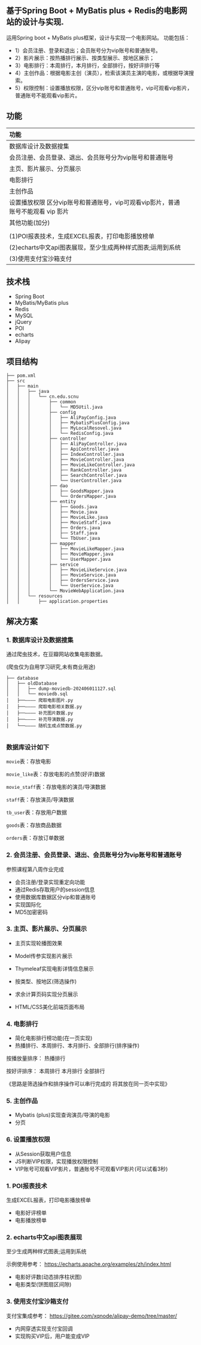 ## 基于Spring Boot + MyBatis plus + Redis的电影网站的设计与实现.
  运用Spring boot + MyBatis plus框架，设计与实现一个电影网站。 功能包括：

- 1）会员注册、登录和退出；会员账号分为vip账号和普通账号。
- 2）影片展示：按热播排行展示、按类型展示、按地区展示；
- 3）电影排行：本周排行，本月排行，全部排行，按好评排行等
- 4）主创作品：根据电影主创（演员），检索该演员主演的电影，或根据导演搜索。
- 5）权限控制：设置播放权限，区分vip账号和普通账号，vip可观看vip影片，普通账号不能观看vip影片。



## 功能

| 功能                                              |     |
|:------------------------------------------------|-----|
| 数据库设计及数据搜集                                      |     |
| 会员注册、会员登录、退出、会员账号分为vip账号和普通账号                   |     |
| 主页、影片展示、分页展示                                    |     | 
| 电影排行                                            |     |    
| 主创作品                                            |     |     
| 设置播放权限 区分vip账号和普通账号，vip可观看vip影片，普通账号不能观看 vip 影片 |     |  
| 其他功能(加分)                                        |     |
|                                                 |     |                                               
| (1)POI报表技术，生成EXCEL报表，打印电影播放榜单                   |     |
| (2)echarts中文api图表展现，至少生成两种样式图表;运用到系统            |     |  
| (3)使用支付宝沙箱支付                                    |     |

## 技术栈

- Spring Boot
- MyBatis/MyBatis plus
- Redis
- MySQL
- jQuery
- POI
- echarts
- Alipay

## 项目结构

```
├── pom.xml
├── src
│   ├── main
│   │   ├── java
│   │   │   └── cn.edu.scnu
│   │   │       ├── common
│   │   │       │   └── MD5Util.java
│   │   │       ├── config
│   │   │       │   ├── AliPayConfig.java
│   │   │       │   ├── MybatisPlusConfig.java
│   │   │       │   ├── MyLocalResovel.java
│   │   │       │   └── RedisConfig.java
│   │   │       ├── controller
│   │   │       │   ├── AliPayController.java
│   │   │       │   ├── ApiController.java
│   │   │       │   ├── IndexController.java
│   │   │       │   ├── MovieController.java
│   │   │       │   ├── MovieLikeController.java
│   │   │       │   ├── RankController.java
│   │   │       │   ├── SearchController.java
│   │   │       │   └── UserController.java
│   │   │       ├── dao
│   │   │       │   ├── GoodsMapper.java
│   │   │       │   └── OrdersMapper.java
│   │   │       ├── entity
│   │   │       │   ├── Goods.java
│   │   │       │   ├── Movie.java
│   │   │       │   ├── MovieLike.java
│   │   │       │   ├── MovieStaff.java
│   │   │       │   ├── Orders.java
│   │   │       │   ├── Staff.java
│   │   │       │   └── TbUser.java
│   │   │       ├── mapper
│   │   │       │   ├── MovieLikeMapper.java
│   │   │       │   ├── MovieMapper.java
│   │   │       │   └── UserMapper.java
│   │   │       ├── service
│   │   │       │   ├── MovieLikeService.java
│   │   │       │   ├── MovieService.java
│   │   │       │   ├── OrdersService.java
│   │   │       │   └── UserService.java
│   │   │       └── MovieWebApplication.java
│   │   └── resources
│   │       ├── application.properties

```

## 解决方案

### 1. 数据库设计及数据搜集

通过爬虫技术，在豆瓣网站收集电影数据。

(爬虫仅为自用学习研究,未有商业用途)
```
├── database
│   ├── oldDatabase
│   │   ├── dump-moviedb-202406011127.sql
│   │   └── moviedb.sql
│   ├──———— 爬取电影图片.py
│   ├──———— 爬取电影相关数据.py
│   ├──———— 补充图片数据.py
│   ├──———— 补充导演数据.py
│   └──———— 随机生成点赞数据.py


```

### 数据库设计如下

`movie`表：存放电影

`movie_like`表：存放电影的点赞(好评)数据

`movie_staff`表：存放电影的演员/导演数据

`staff`表：存放演员/导演数据

`tb_user`表：存放用户数据

`goods`表：存放商品数据

`orders`表：存放订单数据



### 2. 会员注册、会员登录、退出、会员账号分为vip账号和普通账号

参照课程第八周作业完成

- 会员注册/登录实现重定向功能
- 通过Redis存取用户的session信息
- 使用数据库数据区分vip和普通账号
- 实现国际化
- MD5加密密码


### 3. 主页、影片展示、分页展示

- 主页实现轮播图效果


- Model传参实现影片展示
- Thymeleaf实现电影详情信息展示
- 按类型、按地区(筛选操作)

- 求余计算页码实现分页展示


- HTML/CSS美化前端页面布局

### 4. 电影排行

- 简化电影排行榜功能(在一页实现)
- 热播排行、本周排行、本月排行、全部排行(排序操作)

按播放量排序：
热播排行

按好评排序：
本周排行 本月排行 全部排行

《思路是筛选操作和排序操作可以串行完成的 将其放在同一页中实现》

### 5. 主创作品

- Mybatis (plus)实现查询演员/导演的电影
- 分页

### 6. 设置播放权限

- 从Session获取用户信息 
- JS判断VIP权限，实现播放权限控制
- VIP账号可观看VIP影片，普通账号不可观看VIP影片(可以试看3秒)



### 1. POI报表技术

生成EXCEL报表，打印电影播放榜单

- 电影好评榜单
- 电影播放榜单

### 2. echarts中文api图表展现

至少生成两种样式图表;运用到系统

示例使用参考：
https://echarts.apache.org/examples/zh/index.html


- 电影好评数(动态排序柱状图)
- 电影类型(饼图扇区间隙)

### 3. 使用支付宝沙箱支付


支付宝集成参考：
https://gitee.com/xqnode/alipay-demo/tree/master/

- 内网穿透实现支付宝回调
- 实现购买VIP后，用户能变成VIP